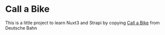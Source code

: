 # Call a Bike

This is a little project to learn Nuxt3 and Strapi by copying [Call a Bike](https://www.callabike.de/en/home/) from Deutsche Bahn 

